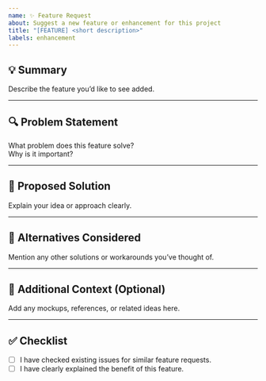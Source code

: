 ```yaml
---
name: ✨ Feature Request
about: Suggest a new feature or enhancement for this project
title: "[FEATURE] <short description>"
labels: enhancement
---
```


## 💡 Summary

Describe the feature you’d like to see added.

---

## 🔍 Problem Statement

What problem does this feature solve?  
Why is it important?

---

## 🧩 Proposed Solution

Explain your idea or approach clearly.

---

## 🧠 Alternatives Considered

Mention any other solutions or workarounds you’ve thought of.

---

## 🎨 Additional Context (Optional)

Add any mockups, references, or related ideas here.

---

## ✅ Checklist

- [ ] I have checked existing issues for similar feature requests.  
- [ ] I have clearly explained the benefit of this feature.  
